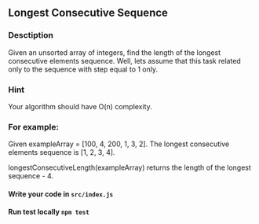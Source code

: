 ## Longest Consecutive Sequence

### Desctiption
Given an unsorted array of integers, find the length of the longest consecutive elements sequence.
Well, lets assume that this task related only to the sequence with step equal to 1 only.

### Hint
Your algorithm should have O(n) complexity.

### For example:
Given exampleArray = [100, 4, 200, 1, 3, 2].
The longest consecutive elements sequence is [1, 2, 3, 4].

longestConsecutiveLength(exampleArray) returns the length of the longest sequence - 4.

#### Write your code in `src/index.js`
#### Run test locally `npm test`
